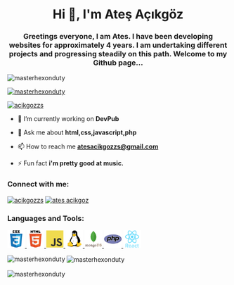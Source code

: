 <h1 align="center">Hi 👋, I'm Ateş Açıkgöz</h1>
<h3 align="center">Greetings everyone, I am Ates. I have been developing websites for approximately 4 years. I am undertaking different projects and progressing steadily on this path. Welcome to my Github page...</h3>

<p align="left"> <img src="https://komarev.com/ghpvc/?username=masterhexonduty&label=Profile%20views&color=0e75b6&style=flat" alt="masterhexonduty" /> </p>

<p align="left"> <a href="https://github.com/ryo-ma/github-profile-trophy"><img src="https://github-profile-trophy.vercel.app/?username=masterhexonduty" alt="masterhexonduty" /></a> </p>

<p align="left"> <a href="https://twitter.com/acikgozzs" target="blank"><img src="https://img.shields.io/twitter/follow/acikgozzs?logo=twitter&style=for-the-badge" alt="acikgozzs" /></a> </p>

- 🔭 I’m currently working on **DevPub**

- 💬 Ask me about **html,css,javascript,php**

- 📫 How to reach me **atesacikgozzs@gmail.com**

- ⚡ Fun fact **i'm pretty good at music.**

<h3 align="left">Connect with me:</h3>
<p align="left">
<a href="https://twitter.com/acikgozzs" target="blank"><img align="center" src="https://raw.githubusercontent.com/rahuldkjain/github-profile-readme-generator/master/src/images/icons/Social/twitter.svg" alt="acikgozzs" height="30" width="40" /></a>
<a href="https://linkedin.com/in/ates acikgoz" target="blank"><img align="center" src="https://raw.githubusercontent.com/rahuldkjain/github-profile-readme-generator/master/src/images/icons/Social/linked-in-alt.svg" alt="ates acikgoz" height="30" width="40" /></a>
</p>

<h3 align="left">Languages and Tools:</h3>
<p align="left"> <a href="https://www.w3schools.com/css/" target="_blank" rel="noreferrer"> <img src="https://raw.githubusercontent.com/devicons/devicon/master/icons/css3/css3-original-wordmark.svg" alt="css3" width="40" height="40"/> </a> <a href="https://www.w3.org/html/" target="_blank" rel="noreferrer"> <img src="https://raw.githubusercontent.com/devicons/devicon/master/icons/html5/html5-original-wordmark.svg" alt="html5" width="40" height="40"/> </a> <a href="https://developer.mozilla.org/en-US/docs/Web/JavaScript" target="_blank" rel="noreferrer"> <img src="https://raw.githubusercontent.com/devicons/devicon/master/icons/javascript/javascript-original.svg" alt="javascript" width="40" height="40"/> </a> <a href="https://www.linux.org/" target="_blank" rel="noreferrer"> <img src="https://raw.githubusercontent.com/devicons/devicon/master/icons/linux/linux-original.svg" alt="linux" width="40" height="40"/> </a> <a href="https://www.mongodb.com/" target="_blank" rel="noreferrer"> <img src="https://raw.githubusercontent.com/devicons/devicon/master/icons/mongodb/mongodb-original-wordmark.svg" alt="mongodb" width="40" height="40"/> </a> <a href="https://www.php.net" target="_blank" rel="noreferrer"> <img src="https://raw.githubusercontent.com/devicons/devicon/master/icons/php/php-original.svg" alt="php" width="40" height="40"/> </a> <a href="https://reactjs.org/" target="_blank" rel="noreferrer"> <img src="https://raw.githubusercontent.com/devicons/devicon/master/icons/react/react-original-wordmark.svg" alt="react" width="40" height="40"/> </a> </p>

<p><img align="left" src="https://github-readme-stats.vercel.app/api/top-langs?username=masterhexonduty&show_icons=true&locale=en&layout=compact" alt="masterhexonduty" /></p>

<p>&nbsp;<img align="center" src="https://github-readme-stats.vercel.app/api?username=masterhexonduty&show_icons=true&locale=en" alt="masterhexonduty" /></p>

<p><img align="center" src="https://github-readme-streak-stats.herokuapp.com/?user=masterhexonduty&" alt="masterhexonduty" /></p>
